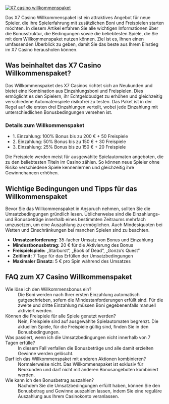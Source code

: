 [![X7 casino willkommenspaket](https://123-caf.pages.dev/gitsignup.png)](https://vrmoo.ru/Bt82HjjY)

<p>Das X7 Casino Willkommenspaket ist ein attraktives Angebot für neue Spieler, die ihre Spielerfahrung mit zusätzlichen Boni und Freispielen starten möchten. In diesem Artikel erfahren Sie alle wichtigen Informationen über die Bonusstruktur, die Bedingungen sowie die beliebtesten Spiele, die Sie mit dem Willkommenspaket nutzen können. Ziel ist es, Ihnen einen umfassenden Überblick zu geben, damit Sie das beste aus Ihrem Einstieg im X7 Casino herausholen können.</p>  <h2>Was beinhaltet das X7 Casino Willkommenspaket?</h2> <p>Das Willkommenspaket des X7 Casinos richtet sich an Neukunden und bietet eine Kombination aus Einzahlungsboni und Freispielen. Dies ermöglicht es den Spielern, ihr Echtgeldbudget zu erhöhen und gleichzeitig verschiedene Automatenspiele risikofrei zu testen. Das Paket ist in der Regel auf die ersten drei Einzahlungen verteilt, wobei jede Einzahlung mit unterschiedlichen Bonusbedingungen versehen ist.</p>  <h3>Details zum Willkommenspaket</h3> <ul>   <li>1. Einzahlung: 100% Bonus bis zu 200 € + 50 Freispiele</li>   <li>2. Einzahlung: 50% Bonus bis zu 150 € + 30 Freispiele</li>   <li>3. Einzahlung: 25% Bonus bis zu 150 € + 20 Freispiele</li> </ul>  <p>Die Freispiele werden meist für ausgewählte Spielautomaten angeboten, die zu den beliebtesten Titeln im Casino zählen. So können neue Spieler ohne Risiko verschiedene Spiele kennenlernen und gleichzeitig ihre Gewinnchancen erhöhen.</p>  <h2>Wichtige Bedingungen und Tipps für das Willkommenspaket</h2> <p>Bevor Sie das Willkommenspaket in Anspruch nehmen, sollten Sie die Umsatzbedingungen gründlich lesen. Üblicherweise sind die Einzahlungs- und Bonusbeträge innerhalb eines bestimmten Zeitraums mehrfach umzusetzen, um eine Auszahlung zu ermöglichen. Auch Mindestquoten bei Wetten und Einschränkungen bei manchen Spielen sind zu beachten.</p>  <ul>   <li><strong>Umsatzanforderung:</strong> 35-facher Umsatz von Bonus und Einzahlung</li>   <li><strong>Mindestbonusbetrag:</strong> 20 € für die Aktivierung des Bonus</li>   <li><strong>Freispielspiele:</strong> „Starburst“, „Book of Dead“, „Gonzo’s Quest“</li>   <li><strong>Zeitlimit:</strong> 7 Tage für das Erfüllen der Umsatzbedingungen</li>   <li><strong>Maximaler Einsatz:</strong> 5 € pro Spin während des Umsatzes</li> </ul>  <h2>FAQ zum X7 Casino Willkommenspaket</h2> <dl>   <dt>Wie löse ich den Willkommensbonus ein?</dt>   <dd>Die Boni werden nach Ihrer ersten Einzahlung automatisch gutgeschrieben, sofern die Mindestanforderungen erfüllt sind. Für die zweite und dritte Einzahlung müssen Boni gegebenenfalls manuell aktiviert werden.</dd>    <dt>Können die Freispiele für alle Spiele genutzt werden?</dt>   <dd>Nein, Freispiele sind auf ausgewählte Spielautomaten begrenzt. Die aktuellen Spiele, für die Freispiele gültig sind, finden Sie in den Bonusbedingungen.</dd>    <dt>Was passiert, wenn ich die Umsatzbedingungen nicht innerhalb von 7 Tagen erfülle?</dt>   <dd>In diesem Fall verfallen die Bonusbeträge und alle damit erzielten Gewinne werden gelöscht.</dd>    <dt>Darf ich das Willkommenspaket mit anderen Aktionen kombinieren?</dt>   <dd>Normalerweise nicht. Das Willkommenspaket ist exklusiv für Neukunden und darf nicht mit anderen Bonusangeboten kombiniert werden.</dd>    <dt>Wie kann ich den Bonusbetrag auszahlen?</dt>   <dd>Nachdem Sie die Umsatzbedingungen erfüllt haben, können Sie den Bonusbetrag und Gewinne auszahlen lassen, indem Sie eine reguläre Auszahlung aus Ihrem Casinokonto veranlassen.</dd> </dl>